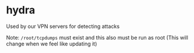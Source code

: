 # hydra
Used by our VPN servers for detecting attacks

Note: `/root/tcpdumps` must exist and this also must be run as root (This will change when we feel like updating it)
